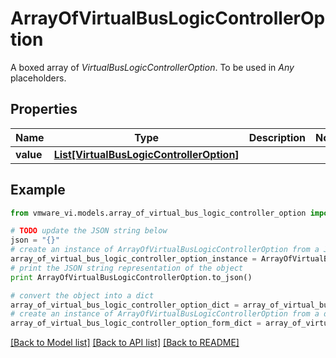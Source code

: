 # ArrayOfVirtualBusLogicControllerOption

A boxed array of *VirtualBusLogicControllerOption*. To be used in *Any* placeholders. 

## Properties
Name | Type | Description | Notes
------------ | ------------- | ------------- | -------------
**value** | [**List[VirtualBusLogicControllerOption]**](VirtualBusLogicControllerOption.md) |  | 

## Example

```python
from vmware_vi.models.array_of_virtual_bus_logic_controller_option import ArrayOfVirtualBusLogicControllerOption

# TODO update the JSON string below
json = "{}"
# create an instance of ArrayOfVirtualBusLogicControllerOption from a JSON string
array_of_virtual_bus_logic_controller_option_instance = ArrayOfVirtualBusLogicControllerOption.from_json(json)
# print the JSON string representation of the object
print ArrayOfVirtualBusLogicControllerOption.to_json()

# convert the object into a dict
array_of_virtual_bus_logic_controller_option_dict = array_of_virtual_bus_logic_controller_option_instance.to_dict()
# create an instance of ArrayOfVirtualBusLogicControllerOption from a dict
array_of_virtual_bus_logic_controller_option_form_dict = array_of_virtual_bus_logic_controller_option.from_dict(array_of_virtual_bus_logic_controller_option_dict)
```
[[Back to Model list]](../README.md#documentation-for-models) [[Back to API list]](../README.md#documentation-for-api-endpoints) [[Back to README]](../README.md)


